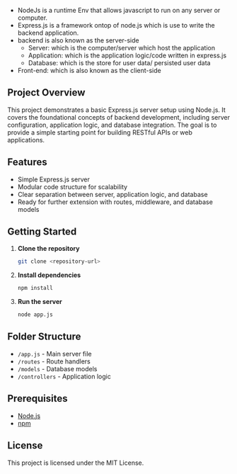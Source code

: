 - NodeJs is a runtime Env that allows javascript to run on any server or computer.
- Express.js is a framework ontop of node.js which is use to write the backend application.
- backend is also known as the server-side
   - Server: which is the computer/server which host the application
   - Application: which is the application logic/code written in express.js
   - Database: which is the store for user data/ persisted user data
- Front-end: which is also known as the client-side

## Project Overview

This project demonstrates a basic Express.js server setup using Node.js. It covers the foundational concepts of backend development, including server configuration, application logic, and database integration. The goal is to provide a simple starting point for building RESTful APIs or web applications.

## Features

- Simple Express.js server
- Modular code structure for scalability
- Clear separation between server, application logic, and database
- Ready for further extension with routes, middleware, and database models

## Getting Started

1. **Clone the repository**
    ```bash
    git clone <repository-url>
    ```
2. **Install dependencies**
    ```bash
    npm install
    ```
3. **Run the server**
    ```bash
    node app.js
    ```

## Folder Structure

- `/app.js` - Main server file
- `/routes` - Route handlers
- `/models` - Database models
- `/controllers` - Application logic

## Prerequisites

- [Node.js](https://nodejs.org/)
- [npm](https://www.npmjs.com/)

## License

This project is licensed under the MIT License.
